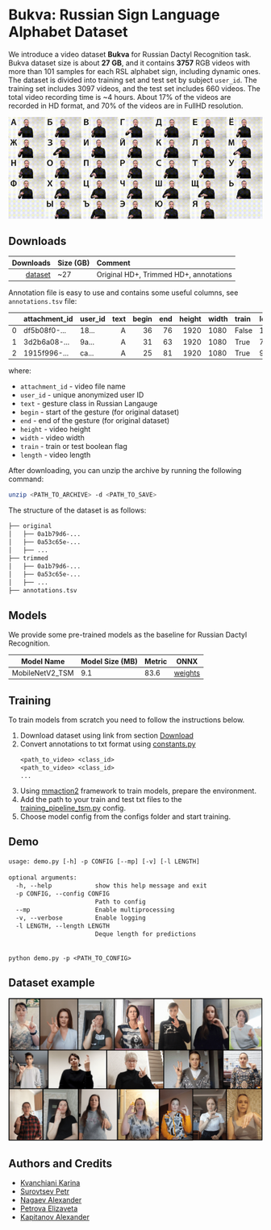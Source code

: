 # Bukva: Russian Sign Language Alphabet Dataset

We introduce a video dataset **Bukva** for Russian Dactyl Recognition task. Bukva dataset size is about **27 GB**, and it contains **3757** RGB videos with more than 101 samples for each RSL alphabet sign, including dynamic ones. The dataset is divided into training set and test set by subject `user_id`. The training set includes 3097 videos, and the test set includes 660 videos. The total video recording time is ~4 hours. About 17% of the videos are recorded in HD format, and 70% of the videos are in FullHD resolution.

![gif](images/bukva.gif)

## Downloads
|                                                                                               Downloads | Size (GB) | Comment                                                              |
|--------------------------------------------------------------------------------------------------------:|:----------|:---------------------------------------------------------------------|
|[dataset](https://n-ws-620xz-pd11.s3pd11.sbercloud.ru/b-ws-620xz-pd11-jux/bukva/bukva.zip) | ~27       | Original HD+, Trimmed HD+, annotations                     |

Annotation file is easy to use and contains some useful columns, see `annotations.tsv` file:

|    | attachment_id | user_id | text | begin | end |  height  | width   | train | length |
|---:|:--------------|:--------|------:|-------:|-------:|-------:|:--------|:------|:----|
|  0 | df5b08f0-...  | 18...   |  А |   36 |     76 | 1920 | 1080    | False    | 150  |
|  1 | 3d2b6a08-...  | 9a...   |  А |   31 |     63 |   1920 | 1080   | True    | 78  |
|  2 | 1915f996-...  | ca...   |  А |   25 |     81 |  1920 | 1080   | True    | 98  |

where:
- `attachment_id` - video file name
- `user_id` - unique anonymized user ID
- `text` - gesture class in Russian Langauge
- `begin` - start of the gesture (for original dataset)
- `end` - end of the gesture (for original dataset)
- `height` - video height
- `width` - video width
- `train` - train or test boolean flag
- `length` - video length

After downloading, you can unzip the archive by running the following command:
```bash
unzip <PATH_TO_ARCHIVE> -d <PATH_TO_SAVE>
```
The structure of the dataset is as follows:
```
├── original
│   ├── 0a1b79d6-...
│   ├── 0a53c65e-...
│   ├── ...
├── trimmed
│   ├── 0a1b79d6-...
│   ├── 0a53c65e-...
│   ├── ...
├── annotations.tsv
```

## Models
We provide some pre-trained models as the baseline for Russian Dactyl Recognition.


| Model Name        | Model Size (MB) | Metric | ONNX|
|-------------------|-----------------|--------|-----|
| MobileNetV2_TSM | 9.1          | 83.6  | [weights](https://n-ws-620xz-pd11.s3pd11.sbercloud.ru/b-ws-620xz-pd11-jux/bukva/models/MobileNetV2_TSM.onnx)|

## Training
To train models from scratch you need to follow the instructions below.

1. Download dataset using link from section [Download](#downloads)
2. Convert annotations to txt format using [constants.py](constants.py)
   ```
   <path_to_video> <class_id>
   <path_to_video> <class_id>
   ...
   ```
3. Using [mmaction2](https://github.com/open-mmlab/mmaction2/tree/main) framework to train models, prepare the environment.
4. Add the path to your train and test txt files to the [training_pipeline_tsm.py](configs/training_pipeline_tsm.py) config.
5. Choose model config from the configs folder and start training.

## Demo
```console
usage: demo.py [-h] -p CONFIG [--mp] [-v] [-l LENGTH]

optional arguments:
  -h, --help            show this help message and exit
  -p CONFIG, --config CONFIG
                        Path to config
  --mp                  Enable multiprocessing
  -v, --verbose         Enable logging
  -l LENGTH, --length LENGTH
                        Deque length for predictions


python demo.py -p <PATH_TO_CONFIG>
```
## Dataset example

![image](images/gestures.png)

## Authors and Credits
- [Kvanchiani Karina](https://www.linkedin.com/in/kvanchiani)
- [Surovtsev Petr](https://www.linkedin.com/in/petros000)
- [Nagaev Alexander](https://www.linkedin.com/in/nagadit/)
- [Petrova Elizaveta](https://www.linkedin.com/in/elizaveta-petrova-248135263/)
- [Kapitanov Alexander](https://www.linkedin.com/in/hukenovs)
